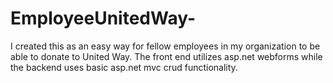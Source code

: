 # EmployeeUnitedWay-
I created this as an easy way for fellow employees in my organization to be able to donate to United Way. The front end utilizes asp.net
webforms while the backend uses basic asp.net mvc crud functionality.
